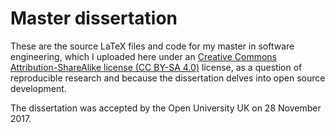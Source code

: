 # Master dissertation
These are the source LaTeX files and code for my master in software engineering, which I uploaded here under an [Creative Commons Attribution-ShareAlike license (CC BY-SA 4.0)](http://creativecommons.org/licenses/by-sa/4.0/) license, as a question of reproducible research and because the dissertation delves into open source development.

The dissertation was accepted by the Open University UK on 28 November 2017.

